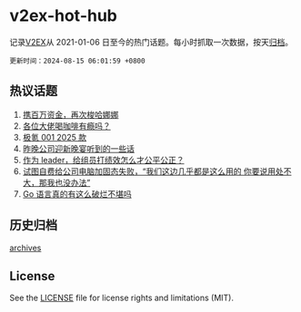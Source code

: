 # v2ex-hot-hub

 记录[V2EX](https://www.v2ex.com/)从 2021-01-06 日至今的热门话题。每小时抓取一次数据，按天[归档](archives)。

`更新时间：2024-08-15 06:01:59 +0800`

## 热议话题

1. [携百万资金，再次梭哈娜娜](https://www.v2ex.com/t/1064910)
1. [各位大佬喝咖啡有瘾吗？](https://www.v2ex.com/t/1064826)
1. [极氪 001 2025 款](https://www.v2ex.com/t/1064775)
1. [昨晚公司迎新晚宴听到的一些话](https://www.v2ex.com/t/1064785)
1. [作为 leader，给组员打绩效怎么才公平公正？](https://www.v2ex.com/t/1064797)
1. [试图自费给公司电脑加固态失败，“我们这边几乎都是这么用的 你要说用处不大，那我也没办法”](https://www.v2ex.com/t/1064806)
1. [Go 语言真的有这么破烂不堪吗](https://www.v2ex.com/t/1064987)

## 历史归档

[archives](archives)

## License

See the [LICENSE](LICENSE) file for license rights and limitations (MIT).
